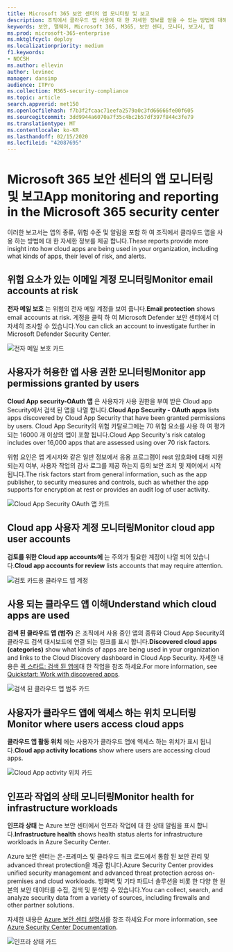 ```yaml
---
title: Microsoft 365 보안 센터의 앱 모니터링 및 보고
description: 조직에서 클라우드 앱 사용에 대 한 자세한 정보를 얻을 수 있는 방법에 대해 설명 합니다.
keywords: 보안, 맬웨어, Microsoft 365, M365, 보안 센터, 모니터, 보고서, 앱
ms.prod: microsoft-365-enterprise
ms.mktglfcycl: deploy
ms.localizationpriority: medium
f1.keywords:
- NOCSH
ms.author: ellevin
author: levinec
manager: dansimp
audience: ITPro
ms.collection: M365-security-compliance
ms.topic: article
search.appverid: met150
ms.openlocfilehash: f7b3f2fcaac71eefa2579a0c3fd66666fe00f605
ms.sourcegitcommit: 3dd9944a6070a7f35c4bc2b57df397f844c3fe79
ms.translationtype: MT
ms.contentlocale: ko-KR
ms.lasthandoff: 02/15/2020
ms.locfileid: "42087695"
---
```

# <a name="app-monitoring-and-reporting-in-the-microsoft-365-security-center"></a><span data-ttu-id="42459-104">Microsoft 365 보안 센터의 앱 모니터링 및 보고</span><span class="sxs-lookup"><span data-stu-id="42459-104">App monitoring and reporting in the Microsoft 365 security center</span></span>

<span data-ttu-id="42459-105">이러한 보고서는 앱의 종류, 위험 수준 및 알림을 포함 하 여 조직에서 클라우드 앱을 사용 하는 방법에 대 한 자세한 정보를 제공 합니다.</span><span class="sxs-lookup"><span data-stu-id="42459-105">These reports provide more insight into how cloud apps are being used in your organization, including what kinds of apps, their level of risk, and alerts.</span></span>

## <a name="monitor-email-accounts-at-risk"></a><span data-ttu-id="42459-106">위험 요소가 있는 이메일 계정 모니터링</span><span class="sxs-lookup"><span data-stu-id="42459-106">Monitor email accounts at risk</span></span>

<span data-ttu-id="42459-107">**전자 메일 보호** 는 위험의 전자 메일 계정을 보여 줍니다.</span><span class="sxs-lookup"><span data-stu-id="42459-107">**Email protection** shows email accounts at risk.</span></span> <span data-ttu-id="42459-108">계정을 클릭 하 여 Microsoft Defender 보안 센터에서 더 자세히 조사할 수 있습니다.</span><span class="sxs-lookup"><span data-stu-id="42459-108">You can click an account to investigate further in Microsoft Defender Security Center.</span></span>

![전자 메일 보호 카드](../../media/email-protection.png)

## <a name="monitor-app-permissions-granted-by-users"></a><span data-ttu-id="42459-110">사용자가 허용한 앱 사용 권한 모니터링</span><span class="sxs-lookup"><span data-stu-id="42459-110">Monitor app permissions granted by users</span></span>

<span data-ttu-id="42459-111">**Cloud App security-OAuth 앱** 은 사용자가 사용 권한을 부여 받은 Cloud app Security에서 검색 된 앱을 나열 합니다.</span><span class="sxs-lookup"><span data-stu-id="42459-111">**Cloud App Security - OAuth apps** lists apps discovered by Cloud App Security that have been granted permissions by users.</span></span> <span data-ttu-id="42459-112">Cloud App Security의 위험 카탈로그에는 70 위험 요소를 사용 하 여 평가 되는 16000 개 이상의 앱이 포함 됩니다.</span><span class="sxs-lookup"><span data-stu-id="42459-112">Cloud App Security's risk catalog includes over 16,000 apps that are assessed using over 70 risk factors.</span></span>

<span data-ttu-id="42459-113">위험 요인은 앱 게시자와 같은 일반 정보에서 응용 프로그램이 rest 암호화에 대해 지원 되는지 여부, 사용자 작업의 감사 로그를 제공 하는지 등의 보안 조치 및 제어에서 시작 됩니다.</span><span class="sxs-lookup"><span data-stu-id="42459-113">The risk factors start from general information, such as the app publisher, to security measures and controls, such as whether the app supports for encryption at rest or provides an audit log of user activity.</span></span>

![Cloud App Security OAuth 앱 카드](../../media/cloud-app-security-oauth-apps.png)

## <a name="monitor-cloud-app-user-accounts"></a><span data-ttu-id="42459-115">Cloud app 사용자 계정 모니터링</span><span class="sxs-lookup"><span data-stu-id="42459-115">Monitor cloud app user accounts</span></span>

<span data-ttu-id="42459-116">**검토를 위한 Cloud app accounts에** 는 주의가 필요한 계정이 나열 되어 있습니다.</span><span class="sxs-lookup"><span data-stu-id="42459-116">**Cloud app accounts for review** lists accounts that may require attention.</span></span>

![검토 카드용 클라우드 앱 계정](../../media/cloud-app-accounts-for-review.png)

## <a name="understand-which-cloud-apps-are-used"></a><span data-ttu-id="42459-118">사용 되는 클라우드 앱 이해</span><span class="sxs-lookup"><span data-stu-id="42459-118">Understand which cloud apps are used</span></span>

<span data-ttu-id="42459-119">**검색 된 클라우드 앱 (범주)** 은 조직에서 사용 중인 앱의 종류와 Cloud App Security의 클라우드 검색 대시보드에 연결 되는 링크를 표시 합니다.</span><span class="sxs-lookup"><span data-stu-id="42459-119">**Discovered cloud apps (categories)** show what kinds of apps are being used in your organization and links to the Cloud Discovery dashboard in Cloud App Security.</span></span> <span data-ttu-id="42459-120">자세한 내용은 [퀵 스타트: 검색 된 앱에](https://docs.microsoft.com/cloud-app-security/discovered-apps)대 한 작업을 참조 하세요.</span><span class="sxs-lookup"><span data-stu-id="42459-120">For more information, see [Quickstart: Work with discovered apps](https://docs.microsoft.com/cloud-app-security/discovered-apps).</span></span>  

![검색 된 클라우드 앱 범주 카드](../../media/discovered-cloud-apps-categories.png)

## <a name="monitor-where-users-access-cloud-apps"></a><span data-ttu-id="42459-122">사용자가 클라우드 앱에 액세스 하는 위치 모니터링</span><span class="sxs-lookup"><span data-stu-id="42459-122">Monitor where users access cloud apps</span></span>

<span data-ttu-id="42459-123">**클라우드 앱 활동 위치** 에는 사용자가 클라우드 앱에 액세스 하는 위치가 표시 됩니다.</span><span class="sxs-lookup"><span data-stu-id="42459-123">**Cloud app activity locations** show where users are accessing cloud apps.</span></span>

![Cloud App activity 위치 카드](../../media/cloud-app-activity-locations.png)

## <a name="monitor-health-for-infrastructure-workloads"></a><span data-ttu-id="42459-125">인프라 작업의 상태 모니터링</span><span class="sxs-lookup"><span data-stu-id="42459-125">Monitor health for infrastructure workloads</span></span>

<span data-ttu-id="42459-126">**인프라 상태** 는 Azure 보안 센터에서 인프라 작업에 대 한 상태 알림을 표시 합니다.</span><span class="sxs-lookup"><span data-stu-id="42459-126">**Infrastructure health** shows health status alerts for infrastructure workloads in Azure Security Center.</span></span>

<span data-ttu-id="42459-127">Azure 보안 센터는 온-프레미스 및 클라우드 워크 로드에서 통합 된 보안 관리 및 advanced threat protection을 제공 합니다.</span><span class="sxs-lookup"><span data-stu-id="42459-127">Azure Security Center provides unified security management and advanced threat protection across on-premises and cloud workloads.</span></span> <span data-ttu-id="42459-128">방화벽 및 기타 파트너 솔루션을 비롯 한 다양 한 원본의 보안 데이터를 수집, 검색 및 분석할 수 있습니다.</span><span class="sxs-lookup"><span data-stu-id="42459-128">You can collect, search, and analyze security data from a variety of sources, including firewalls and other partner solutions.</span></span>

<span data-ttu-id="42459-129">자세한 내용은 [Azure 보안 센터 설명서](https://docs.microsoft.com/azure/security-center/)를 참조 하세요.</span><span class="sxs-lookup"><span data-stu-id="42459-129">For more information, see [Azure Security Center Documentation](https://docs.microsoft.com/azure/security-center/).</span></span>

![인프라 상태 카드](../../media/infrastructure-health.png)
